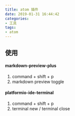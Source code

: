 ```yaml
---
title: atom 插件
date: 2019-01-31 16:44:42
categories:
- 工具
tags:
- atom
---
```


## 使用

#### markdown-preview-plus
1. command + shift + p
2. markdown preview toggle

#### platformio-ide-terminal
1. command + shift + p
2. terminal new / terminal close

<!-- more -->
